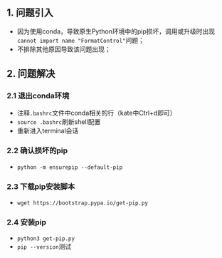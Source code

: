 
## 1. 问题引入
- 因为使用conda，导致原生Python环境中的pip损坏，调用或升级时出现`cannot import name "FormatControl"`问题；
- 不排除其他原因导致该问题出现；

## 2. 问题解决
### 2.1 退出conda环境
- 注释`.bashrc`文件中conda相关的行（kate中Ctrl+d即可）
- `source .bashrc`刷新shell配置
- 重新进入terminal会话

### 2.2 确认损坏的pip
- `python -m ensurepip --default-pip`

### 2.3 下载pip安装脚本
- `wget https://bootstrap.pypa.io/get-pip.py`

### 2.4 安装pip
- `python3 get-pip.py`
- `pip --version`测试
